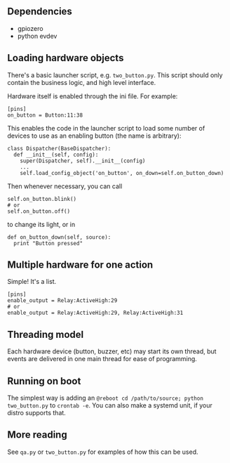 ## Dependencies

* gpiozero
* python evdev

## Loading hardware objects

There's a basic launcher script, e.g. `two_button.py`.  This script should only contain the business logic, and high level interface.

Hardware itself is enabled through the ini file.  For example:

    [pins]
    on_button = Button:11:38

This enables the code in the launcher script to load some number of devices to use as an enabling button (the name is arbitrary):

    class Dispatcher(BaseDispatcher):
      def __init__(self, config):
        super(Dispatcher, self).__init__(config)
        ...
        self.load_config_object('on_button', on_down=self.on_button_down)

Then whenever necessary, you can call

    self.on_button.blink()
    # or
    self.on_button.off()

to change its light, or in

    def on_button_down(self, source):
      print "Button pressed"

## Multiple hardware for one action

Simple! It's a list.

    [pins]
    enable_output = Relay:ActiveHigh:29
    # or
    enable_output = Relay:ActiveHigh:29, Relay:ActiveHigh:31
    

## Threading model

Each hardware device (button, buzzer, etc) may start its own thread, but events are delivered in one main thread for ease of programming.

## Running on boot

The simplest way is adding an `@reboot cd /path/to/source; python two_button.py` to `crontab -e`.  You can also make a systemd unit, if your distro supports that.

## More reading

See `qa.py` or `two_button.py` for examples of how this can be used.